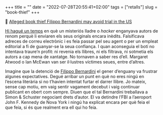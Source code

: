 +++
title = ""
date = "2022-07-28T20:55:41+02:00"
tags = ["retalls"]
slug = "book-thief"
+++

📎 [Alleged book thief Filippo Bernardini may avoid trial in the US](https://www.theguardian.com/books/2022/jul/14/alleged-book-thief-filippo-bernardini-may-avoid-trial-in-the-us)

[Hi hagué un temps](https://www.lavanguardia.com/cultura/20201224/6146536/phishing-manuscritos-libros-mail.html) en què un misteriós lladre o *hacker* enganyava autors de renom perquè li enviaren els seus originals encara inèdits. Falsificava adreces de correu electrònic i es feia passar pel seu agent o per un empleat editorial a fi de guanyar-se la seua confiança. I quan aconseguia el botí no intentava traure’n profit: ni revenia els llibres, ni els filtrava, ni sotmetia els autors a cap mena de xantatge. No tornaven a saber res d’ell. Margaret Atwood o Ian McEwan van ser il·lustres víctimes seues, entre d’altres.

Imagine que la detenció de [Filippo Bernardini](https://www.bbc.com/news/entertainment-arts-59893035) el gener d’enguany va frustrar algunes expectatives. Degué arribar un punt en què no eres ningú en l’escena literària si no t’havien intentat furtar el darrer llibre. Jo mateix, sense cap motiu, em vaig sentir vagament decebut i vaig continuar publicant en obert com sempre. Diuen que el tal Bernardini treballava a Simon & Schuster negociant drets d’autor. El va detindre l’FBI a l’aeroport John F. Kennedy de Nova York i ningú ha explicat encara per què feia el que feia, si és que realment era ell qui ho feia.
